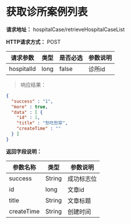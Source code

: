 # 获取诊所案例列表

**请求地址：** hospitalCase/retrieveHospitalCaseList

**HTTP请求方式：** POST

| 请求参数 | 类型 | 是否必选 | 参数说明 |
| -- | -- | -- | -- |
| hospitalId | long | false | 诊所id |

>响应结果：

```json
{
  "success" : "1",
  "more" : true,
  "data" : [ {
    "id" : 1,
    "title" : "愁吃愁穿",
    "createTime" : ""
  } ]
}
```

**返回字段说明：**

| 参数名称 | 类型 | 参数说明 |
| -- | -- | -- |
| success | String | 成功标志位 |
| id | long | 文章id |
| title | String | 文章标题 |
| createTime | String | 创建时间 |
